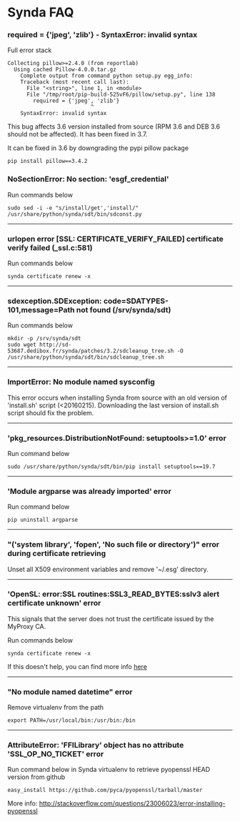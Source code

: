 # Synda FAQ

### required = {'jpeg', 'zlib'} - SyntaxError: invalid syntax

Full error stack

    Collecting pillow>=2.4.0 (from reportlab)
      Using cached Pillow-4.0.0.tar.gz
        Complete output from command python setup.py egg_info:
        Traceback (most recent call last):
          File "<string>", line 1, in <module>
          File "/tmp/root/pip-build-525vF6/pillow/setup.py", line 138
            required = {'jpeg', 'zlib'}
                              ^
        SyntaxError: invalid syntax

This bug affects 3.6 version installed from source (RPM 3.6 and DEB 3.6 should
not be affected). It has been fixed in 3.7.

It can be fixed in 3.6 by downgrading the pypi pillow package

    pip install pillow==3.4.2

### NoSectionError: No section: 'esgf_credential'

Run commands below

    sudo sed -i -e "s/install/get','install/" /usr/share/python/synda/sdt/bin/sdconst.py 

--------------------------------------------------------

### urlopen error [SSL: CERTIFICATE_VERIFY_FAILED] certificate verify failed (_ssl.c:581)

Run commands below

    synda certificate renew -x

--------------------------------------------------------

### sdexception.SDException: code=SDATYPES-101,message=Path not found (/srv/synda/sdt)

Run commands below

    mkdir -p /srv/synda/sdt
    sudo wget http://sd-53687.dedibox.fr/synda/patches/3.2/sdcleanup_tree.sh -O /usr/share/python/synda/sdt/bin/sdcleanup_tree.sh

--------------------------------------------------------

### ImportError: No module named sysconfig

This error occurs when installing Synda from source with an old version of
'install.sh' script (<20160215). Downloading the last version of install.sh
script should fix the problem.

--------------------------------------------------------

### 'pkg_resources.DistributionNotFound: setuptools>=1.0' error

Run command below

    sudo /usr/share/python/synda/sdt/bin/pip install setuptools==19.7

--------------------------------------------------------

### 'Module argparse was already imported' error

Run command below

    pip uninstall argparse

--------------------------------------------------------

### "('system library', 'fopen', 'No such file or directory')" error during certificate retrieving

Unset all X509 environment variables and remove '~/.esg' directory.

--------------------------------------------------------

### 'OpenSL: error:SSL routines:SSL3_READ_BYTES:sslv3 alert certificate unknown' error

This signals that the server does not trust the certificate issued by the
MyProxy CA.

Run commands below

    synda certificate renew -x

If this doesn't help, you can find more info
[here](https://github.com/ESGF/esgf.github.io/wiki/CMIP5_FAQs)

--------------------------------------------------------

### "No module named datetime" error

Remove virtualenv from the path

    export PATH=/usr/local/bin:/usr/bin:/bin

--------------------------------------------------------

### AttributeError: 'FFILibrary' object has no attribute 'SSL_OP_NO_TICKET' error

Run command below in Synda virtualenv to retrieve pyopenssl HEAD version from github

    easy_install https://github.com/pyca/pyopenssl/tarball/master

More info: http://stackoverflow.com/questions/23006023/error-installing-pyopenssl
